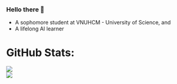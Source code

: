 <!-- # About me 
Hi, I'm a sophomore student at VNUHCM - University of Science. I've been studying AI for over a year. Currently, I can construct Machine learning or Deep learning models; run Data Preprocessing, Exploratory Data Analysis (EDA), Data Visualization; read and understand papers about DL; communicate and present in front of many people...

 -->
### Hello there 👋
* A sophomore student at VNUHCM - University of Science, and
* A lifelong AI learner

<!-- # Socials
[![Facebook](https://img.shields.io/badge/Facebook-%231877F2.svg?logo=Facebook&logoColor=white)](https://facebook.com/bmd1905) [![Instagram](https://img.shields.io/badge/Instagram-%23E4405F.svg?logo=Instagram&logoColor=white)](https://instagram.com/bmd1905) [![LinkedIn](https://img.shields.io/badge/LinkedIn-%230077B5.svg?logo=linkedin&logoColor=white)](https://linkedin.com/in/bmd1905) [![Twitter](https://img.shields.io/badge/Twitter-%231DA1F2.svg?logo=Twitter&logoColor=white)](https://twitter.com/bmd1905)  -->

<!-- # Tech Stack
![C](https://img.shields.io/badge/c-%2300599C.svg?style=for-the-badge&logo=c&logoColor=white) ![C++](https://img.shields.io/badge/c++-%2300599C.svg?style=for-the-badge&logo=c%2B%2B&logoColor=white) ![Python](https://img.shields.io/badge/python-3670A0?style=for-the-badge&logo=python&logoColor=ffdd54) ![Anaconda](https://img.shields.io/badge/Anaconda-%2344A833.svg?style=for-the-badge&logo=anaconda&logoColor=white) ![MySQL](https://img.shields.io/badge/mysql-%2300f.svg?style=for-the-badge&logo=mysql&logoColor=white) ![Notion](https://img.shields.io/badge/Notion-%23000000.svg?style=for-the-badge&logo=notion&logoColor=white) ![Canva](https://img.shields.io/badge/Canva-%2300C4CC.svg?style=for-the-badge&logo=Canva&logoColor=white) ![Keras](https://img.shields.io/badge/Keras-%23D00000.svg?style=for-the-badge&logo=Keras&logoColor=white) ![NumPy](https://img.shields.io/badge/numpy-%23013243.svg?style=for-the-badge&logo=numpy&logoColor=white) ![Pandas](https://img.shields.io/badge/pandas-%23150458.svg?style=for-the-badge&logo=pandas&logoColor=white) ![scikit-learn](https://img.shields.io/badge/scikit--learn-%23F7931E.svg?style=for-the-badge&logo=scikit-learn&logoColor=white) ![PyTorch](https://img.shields.io/badge/PyTorch-%23EE4C2C.svg?style=for-the-badge&logo=PyTorch&logoColor=white) ![TensorFlow](https://img.shields.io/badge/TensorFlow-%23FF6F00.svg?style=for-the-badge&logo=TensorFlow&logoColor=white) ![Trello](https://img.shields.io/badge/Trello-%23026AA7.svg?style=for-the-badge&logo=Trello&logoColor=white) -->
# GitHub Stats:
![](https://github-readme-stats.vercel.app/api?username=bmd1905&theme=dark&hide_border=true&include_all_commits=false&count_private=false)<br/>
![](https://github-readme-stats.vercel.app/api/top-langs/?username=bmd1905&theme=dark&hide_border=true&include_all_commits=false&count_private=false&layout=compact)

<!-- 
<a href="https://github.com/bmd1905/Self-driving-Car-Simulator/">
  <img align="center" src="https://github-readme-stats.anuraghazra1.vercel.app/api/pin/?username=bmd1905&repo=Self-driving-Car-Simulator&theme=dark" />
</a> 

<a href="https://github.com/bmd1905/Vietnamese-Corrector/">
  <img align="center" src="https://github-readme-stats.anuraghazra1.vercel.app/api/pin/?username=bmd1905&repo=Vietnamese-Corrector&theme=dark" />
</a> 

<a href="https://github.com/bmd1905/vietnamese-ocr/">
  <img align="center" src="https://github-readme-stats.vercel.app/api/pin/?username=bmd1905&repo=vietnamese-ocr&theme=dark" />
</a> 


<a href="https://github.com/bmd1905/Image-Captioning/">
  <img align="center" src="https://github-readme-stats.vercel.app/api/pin/?username=bmd1905&repo=Image-Captioning&theme=dark" />
</a> 

<a href="https://github.com/bmd1905/Tiki-Books-Exploration/">
  <img align="center" src="https://github-readme-stats.vercel.app/api/pin/?username=bmd1905&repo=Tiki-Books-Exploration&theme=dark" />
</a> 

<a href="https://github.com/bmd1905/Amazon-Book-Covers-Crawler/">
  <img align="center" src="https://github-readme-stats.vercel.app/api/pin/?username=bmd1905&repo=Amazon-Book-Covers-Crawler&theme=dark" />
</a>

<a href="https://github.com/bmd1905/Salary-of-Data-AI-Jobs-in-the-US/">
  <img align="center" src="https://github-readme-stats.vercel.app/api/pin/?username=bmd1905&repo=Salary-of-Data-AI-Jobs-in-the-US&theme=dark" />
</a>

<a href="https://github.com/bmd1905/EDA-Amazon-Data-Science-Books/">

  <img align="center" src="https://github-readme-stats.vercel.app/api/pin/?username=bmd1905&repo=EDA-Amazon-Data-Science-Books&theme=dark" />
</a> -->


